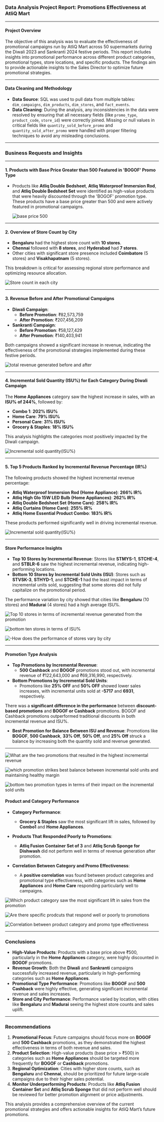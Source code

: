 ### Data Analysis Project Report: Promotions Effectiveness at AtliQ Mart

---

#### **Project Overview**

The objective of this analysis was to evaluate the effectiveness of promotional campaigns run by AtliQ Mart across 50 supermarkets during the Diwali 2023 and Sankranti 2024 festive periods. This report includes insights into promotional performance across different product categories, promotional types, store locations, and specific products. The findings aim to provide actionable insights to the Sales Director to optimize future promotional strategies.

---

#### **Data Cleaning and Methodology**

- **Data Source**: SQL was used to pull data from multiple tables: `dim_campaigns`, `dim_products`, `dim_stores`, and `fact_events`.
- **Data Cleaning**: During the analysis, any inconsistencies in the data were resolved by ensuring that all necessary fields (like `promo_type`, `product_code`, `store_id`) were correctly joined. Missing or null values in critical fields like `quantity_sold_before_promo` and `quantity_sold_after_promo` were handled with proper filtering techniques to avoid any misleading conclusions.

---

### **Business Requests and Insights**

---

#### **1. Products with Base Price Greater than 500 Featured in 'BOGOF' Promo Type**

- Products like **Atliq Double Bedsheet**, **Atliq Waterproof Immersion Rod**, and **Atliq Double Bedsheet Set** were identified as high-value products that were heavily discounted through the 'BOGOF' promotion type. These products have a base price greater than 500 and were actively featured in promotional campaigns.

  ![base price  500](https://github.com/user-attachments/assets/e4e41632-7e83-462d-811a-76c2a2ccf6a3)

  
---

#### **2. Overview of Store Count by City**

- **Bengaluru** had the highest store count with **10 stores**.
- **Chennai** followed with **8 stores**, and **Hyderabad** had **7 stores**.
- Other cities with significant store presence included **Coimbatore** (5 stores) and **Visakhapatnam** (5 stores).
  
This breakdown is critical for assessing regional store performance and optimizing resource allocation.

![Store count in each city](https://github.com/user-attachments/assets/7c905fc0-89a2-4e29-a246-f58d161648d9)


---

#### **3. Revenue Before and After Promotional Campaigns**

- **Diwali Campaign**: 
  - **Before Promotion**: ₹82,573,759
  - **After Promotion**: ₹207,456,209
- **Sankranti Campaign**: 
  - **Before Promotion**: ₹58,127,429
  - **After Promotion**: ₹140,403,941

Both campaigns showed a significant increase in revenue, indicating the effectiveness of the promotional strategies implemented during these festive periods.

![total revenue generated before and after](https://github.com/user-attachments/assets/43b0c03c-47e3-42d4-8e5f-2e0fe4379d54)


---

#### **4. Incremental Sold Quantity (ISU%) for Each Category During Diwali Campaign**

The **Home Appliances** category saw the highest increase in sales, with an **ISU% of 244%**, followed by:
- **Combo 1**: **202% ISU%**
- **Home Care**: **79% ISU%**
- **Personal Care**: **31% ISU%**
- **Grocery & Staples**: **18% ISU%**

This analysis highlights the categories most positively impacted by the Diwali campaign.

![Incremental sold quantity(ISU%)](https://github.com/user-attachments/assets/b1e40b6e-43e4-4817-ab5d-5782ec481e3c)


---

#### **5. Top 5 Products Ranked by Incremental Revenue Percentage (IR%)**

The following products showed the highest incremental revenue percentage:
- **Atliq Waterproof Immersion Rod (Home Appliance)**: **266% IR%**
- **Atliq High Glo 15W LED Bulb (Home Appliances)**: **262% IR%**
- **Atliq Double Bedsheet Set (Home Care)**: **258% IR%**
- **Atliq Curtains (Home Care)**: **255% IR%**
- **Atliq Home Essential Product Combo**: **183% IR%**

These products performed significantly well in driving incremental revenue.

![Incremental sold quantity(ISU%)](https://github.com/user-attachments/assets/7b83cac0-118c-41e7-8a91-db007578d4cc)


---

#### **Store Performance Insights**

- **Top 10 Stores by Incremental Revenue**: Stores like **STMYS-1**, **STCHE-4**, and **STBLR-6** saw the highest incremental revenue, indicating high-performing locations.
- **Bottom 10 Stores by Incremental Sold Units (ISU)**: Stores such as **STVSK-3**, **STHYD-1**, and **STCHE-1** had the least impact in terms of incremental units sold, suggesting that some stores did not fully capitalize on the promotional period.

The performance variation by city showed that cities like **Bengaluru** (10 stores) and **Madurai** (4 stores) had a high average ISU%.

![Top 10 stores in terms of incremental revenue generated from the promotion](https://github.com/user-attachments/assets/589b6837-f5ac-442d-b6b2-f564d31133da)

![bottom ten stores in terms of ISU%](https://github.com/user-attachments/assets/394d7fd2-da39-4617-a6a0-be50c63003fb)

![-How does the performance of stores vary by city](https://github.com/user-attachments/assets/169bd508-30fc-4c35-bcc3-bcbaa6afe383)



---

#### **Promotion Type Analysis**

- **Top Promotions by Incremental Revenue**:
  - **500 Cashback** and **BOGOF** promotions stood out, with incremental revenue of ₹122,643,000 and ₹69,316,990, respectively.
- **Bottom Promotions by Incremental Sold Units**:
  - Promotions like **25% OFF** and **50% OFF** showed lower sales increases, with incremental units sold at **-5717** and **6931**, respectively.
 

  
There was a **significant difference in the performance** between **discount-based promotions** and **BOGOF or Cashback** promotions. BOGOF and Cashback promotions outperformed traditional discounts in both incremental revenue and ISU%.

- **Best Promotion for Balance Between ISU and Revenue**: Promotions like **BOGOF**, **500 Cashback**, **33% Off**, **50% Off**, and **25% Off** struck a balance by increasing both the quantity sold and revenue generated.

---


  ![What are the two promotions that resulted in the highest incremental revenue](https://github.com/user-attachments/assets/1c2d6d7f-5240-4708-a767-87a72c43f0ba)

  
![which promotion strikes best balance between incremental sold units and maintaining healthy margin](https://github.com/user-attachments/assets/8972b1ca-30c7-4c23-b426-bdc559e78491)


![bottom two promotion types in terms of their impact on the incremental sold units](https://github.com/user-attachments/assets/2f4800df-b8e4-4a5b-b152-5e4032a31fa1)


#### **Product and Category Performance**

- **Category Performance**:
  - **Grocery & Staples** saw the most significant lift in sales, followed by **Combo1** and **Home Appliances**.
  
- **Products That Responded Poorly to Promotions**:
  - **Atliq Fusion Container Set of 3** and **Atliq Scrub Sponge for Dishwash** did not perform well in terms of revenue generation after promotion.

- **Correlation Between Category and Promo Effectiveness**:
  - A **positive correlation** was found between product categories and promotional type effectiveness, with categories such as **Home Appliances** and **Home Care** responding particularly well to campaigns.

![Which product category saw the most significant lift in sales from the promotion](https://github.com/user-attachments/assets/48b6410a-7331-41c7-b783-4097a622f1d0)

![Are there specific prodcuts that respond well or poorly to promotions](https://github.com/user-attachments/assets/c722e49d-0461-4859-9c31-83834a170ed0)


![Correlation between product category and promo type effectiveness](https://github.com/user-attachments/assets/4a44d8e4-2ce1-4600-99fb-dd23d7c32429)



---


### **Conclusions**

- **High-Value Products**: Products with a base price above ₹500, particularly in the **Home Appliances** category, were highly discounted in **BOGOF** promotions.
- **Revenue Growth**: Both the **Diwali** and **Sankranti** campaigns successfully increased revenue, particularly in high-performing categories such as **Home Appliances**.
- **Promotional Type Performance**: Promotions like **BOGOF** and **500 Cashback** were highly effective, generating significant incremental revenue and sales increases.
- **Store and City Performance**: Performance varied by location, with cities like **Bengaluru** and **Madurai** seeing the highest store counts and sales uplift.

---

### **Recommendations**

1. **Promotional Focus**: Future campaigns should focus more on **BOGOF** and **500 Cashback** promotions, as they demonstrated the highest effectiveness in terms of both revenue and sales.
2. **Product Selection**: High-value products (base price > ₹500) in categories such as **Home Appliances** should be targeted more frequently for **BOGOF** or **Cashback** promotions.
3. **Regional Optimization**: Cities with higher store counts, such as **Bengaluru** and **Chennai**, should be prioritized for future large-scale campaigns due to their higher sales potential.
4. **Monitor Underperforming Products**: Products like **Atliq Fusion Container Set** and **Atliq Scrub Sponge** that did not perform well should be reviewed for better promotion alignment or price adjustments.

This analysis provides a comprehensive overview of the current promotional strategies and offers actionable insights for AtliQ Mart’s future promotions.
